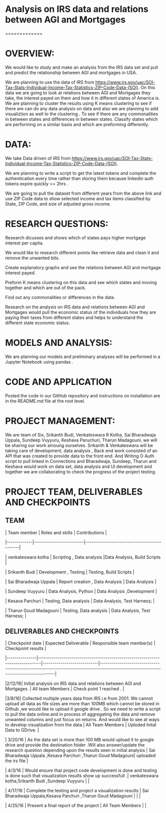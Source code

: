 ﻿

# Analysis on IRS data and relations between AGI and Mortgages

=============







# OVERVIEW:







We would like to study and make an analysis from the IRS data set and pull and predict the relationship between AGI and mortgages in USA.



We are planning to use the data of IRS from https://www.irs.gov/uac/SOI-Tax-Stats-Individual-Income-Tax-Statistics-ZIP-Code-Data-(SOI). On this data we are going to look at relations between AGI and Mortgages they take, the interest payed on them and how it in different states of America is. We are planning to cluster the results using K means clustering to see if there are can do any data analysis on data and also we are planning to add visualiztion as well to the clustering.. To see if there are any commonalities in between states and differences in between states. Classify states which are performing on a similar basis and which are preforming differently.











# DATA:



We take Data driven of IRS from https://www.irs.gov/uac/SOI-Tax-Stats-Individual-Income-Tax-Statistics-ZIP-Code-Data-(SOI). 



We are planning to write a script to get the latest tokens and complete the authentication every time rather than storing them because linkedin auth tokens expire quickly <= 2hrs .



We are going to pull the dataset from different years from the above link and use ZIP Code data to show selected income and tax items classified by State, ZIP Code, and size of adjusted gross income.



















# RESEARCH QUESTIONS:





Research dicusses and shows which of states pays higher mortgage interest per capita.



We would like to research different points like retrieve data and clean it and remove the unwanted bits.



Create explanatory graphs and see the relations between AGI and mortgage interest payed.



Preform K means clustering on this data and see which states and moving together and which are out of the pack. 



Find out any commonalities or differences in the data.







Research on the analysis on IRS data and relations between AGI and Mortgages would pull the economic status of the individuals how they are paying their taxes from different states and helps to understand the different state economic status.















# MODELS AND ANALYSIS:







We are planning our models and preliminary analyses will be performed in a Jupyter Notebook using pandas .



 














# CODE AND APPLICATION







 Posted the code in our GitHub repository and instructions on installation are in the README.md file at the root level.











# PROJECT MANAGEMENT:







We are team of Six, Srikanth Budi, Venkateswara R Kotha, Sai Bharadwaja Uppala, Sundeep Vuyyuru, Keshava Paruchuri, Tharun Madagouni, we will be sharing our work amoung ourselves. Srikanth & Venkateswara will be taking care of development, data analysis , Back end work consisted of an API that was created to provide data to the front end. And Writing O Auth script to pull linked in Connections and Bharadwaja, Sundeep, Tharun and Keshava would work on data set, data analysis and UI development and together we are collaborating to check the progress of the project testing. 







# PROJECT TEAM, DELIVERABLES AND CHECKPOINTS











## TEAM 



| Team member | Roles and skills | Contributions |

|-------------|-------------------------|---------------------------------------------|

| venkateswara kotha | Scripting , Data analysis |Data Analysis, Build Scripts |

| Srikanth Budi | Development , Testing | Testing, Build Scripts |

| Sai Bharadwaja Uppala | Report creation , Data Analysis  |  Data Analysis  |

| Sundeep Vuyyuru | Data Analysis, Python |  Data Analysis ,Development   |

| Kesava Parchuri | Testing, Data analysis | Data Analysis, Test Harness; |

| Tharun Goud Madagouni | Testing, Data analysis | Data Analysis, Test Harness; |



## DELIVERABLES AND CHECKPOINTS





| Checkpoint date | Expected Deliverable                                                          | Responsible team member(s) | Checkpoint results                                                                                                                  |

|---------------|-------------------------------------------------------------------------------|----------------------------|-------------------------------------------------------------------------------------------------------------------------------------|

|2/12/16| Initial analysis on IRS data and relations between AGI and Mortgages.  | All team Members   | Check point 1 reached . |

|3/8/16|  Collected multiple years data from IRS i.e from 2001. We cannot upload all data as file sizes are more than 100MB which cannot be stored in Github  ,we would like to upload it google drive . So we need to write a script to pull the data online.and in process of aggregating the data and remove unwanted columns and just focus on returns. And would like to see at ways to develop visualization from the data.| All Team Members |  Uploded Inital Data to GDrive. |

| 3/20/16 | As the data set is more than 100 MB would upload it to google drive and provide the destination folder .Will also answer/update the research question depending upon the results seen in initial analysis |  Sai Bharadwaja Uppala ,Kesava Parchuri ,Tharun Goud Madagouni|  uploaded the irs file  |

| 4/3/16 | Would ensure that project code development is done and testing is done such that visualization results show up successfull .| venkateswara kotha,Srikanth Budi ,Sundeep Vuyyuru  |                      |

| 4/17/16 | Complete the testing and project a visualization results    |  Sai Bharadwaja Uppala,Kesava Parchuri ,Tharun Goud Madagouni  |           |                 |  

| 4/25/16 | Present a final report of the project  | All Team Members |           |



























